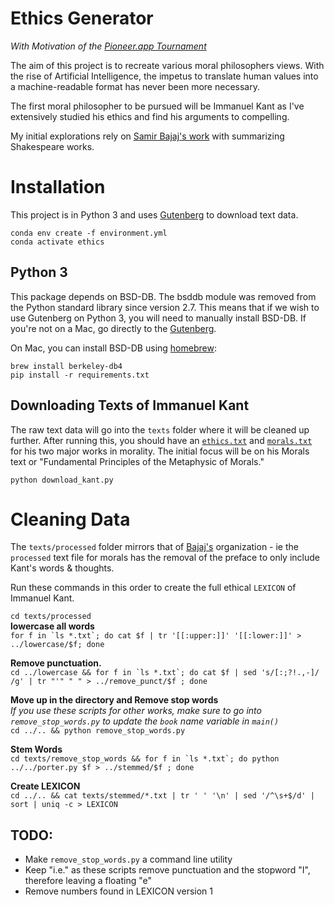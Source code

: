 # Ethics Generator


_With Motivation of the [Pioneer.app Tournament](https://pioneer.app/)_

The aim of this project is to recreate various moral philosophers views. 
With the rise of Artificial Intelligence, the impetus to translate human values into a machine-readable format has never been more necessary.
  
The first moral philosopher to be pursued will be Immanuel Kant as I've extensively studied his ethics and 
find his arguments to compelling.

My initial explorations rely on [Samir Bajaj's work](https://github.com/samirbajaj-zz/cs224n-project) with summarizing
Shakespeare works. 

Installation
============

This project is in Python 3 and uses [Gutenberg](https://pypi.python.org/pypi/Gutenberg) to download text data.

    conda env create -f environment.yml
    conda activate ethics

  
Python 3
--------

This package depends on BSD-DB. The bsddb module was removed from the Python
standard library since version 2.7. This means that if we wish to use Gutenberg
on Python 3, you will need to manually install BSD-DB. 
If you're not on a Mac, go directly to the [Gutenberg](https://pypi.org/project/Gutenberg/).

On Mac, you can install BSD-DB using [homebrew](https://homebrew.sh/):

    brew install berkeley-db4
    pip install -r requirements.txt

Downloading Texts of Immanuel Kant
----------------------------------

The raw text data will go into the `texts` folder where it will be cleaned up further. 
After running this, you should have an [`ethics.txt`](http://www.gutenberg.org/ebooks/5684) 
and [`morals.txt`](http://www.gutenberg.org/ebooks/5682) for his two major works in morality. 
The initial focus will be on his Morals text or "Fundamental Principles of the Metaphysic of Morals."

    python download_kant.py

Cleaning Data
=============

The `texts/processed` folder mirrors that of [Bajaj's](https://nlp.stanford.edu/courses/cs224n/2013/reports/bajaj.pdf) 
organization - ie the `processed` text file for morals has
the removal of the preface to only include Kant's words & thoughts. 

Run these commands in this order to create the full ethical `LEXICON` of Immanuel Kant.

`cd texts/processed`  
**lowercase all words**  
```for f in `ls *.txt`; do cat $f | tr '[[:upper:]]' '[[:lower:]]' > ../lowercase/$f; done```  

**Remove punctuation.**  
```cd ../lowercase && for f in `ls *.txt`; do cat $f | sed 's/[:;?!.,-]/ /g' | tr "'" " " > ../remove_punct/$f ; done```  

**Move up in the directory and Remove stop words**  
_If you use these scripts for other works, make sure to go into `remove_stop_words.py` to update the `book` name variable in `main()`_  
```cd ../.. && python remove_stop_words.py```  

**Stem Words**  
```cd texts/remove_stop_words && for f in `ls *.txt`; do python ../../porter.py $f > ../stemmed/$f ; done```  

**Create LEXICON**  
```cd ../.. && cat texts/stemmed/*.txt | tr ' ' '\n' | sed '/^\s+$/d' | sort | uniq -c > LEXICON```

TODO: 
-----
* Make `remove_stop_words.py` a command line utility
* Keep "i.e." as these scripts remove punctuation and the stopword "I", therefore leaving a floating "e"
* Remove numbers found in LEXICON version 1
